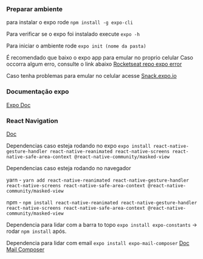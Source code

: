 ### Preparar ambiente

para instalar o expo rode `npm install -g expo-cli`

Para verificar se o expo foi instalado execute `expo -h`

Para iniciar o ambiente rode `expo init (nome da pasta)`

É recomendado que baixo o expo app para emular no proprio celular
Caso occorra algum erro, consulte o link abaixo
[Rocketseat repo expo error](https://github.com/rocketseat/expo-common-issues)

Caso tenha problemas para emular no celular acesse
[Snack.expo.io](snack.expo.io)

### Documentação expo

[Expo Doc](doc.expo.io)


### React Navigation

[Doc](https://reactnavigation.org/docs/getting-started/)

Dependencias caso esteja rodando no expo
`expo install react-native-gesture-handler react-native-reanimated react-native-screens react-native-safe-area-context @react-native-community/masked-view`

Dependencias caso esteja rodando no navegador

yarn - `yarn add react-native-reanimated react-native-gesture-handler react-native-screens react-native-safe-area-context @react-native-community/masked-view`

npm - `npm install react-native-reanimated react-native-gesture-handler react-native-screens react-native-safe-area-context @react-native-community/masked-view`

Dependencia para lidar com a barra to topo
`expo install expo-constants` -> rodar `npm install` após.

Dependencia para lidar com email
`expo install expo-mail-composer`
[Doc Mail Composer](https://docs.expo.io/versions/latest/sdk/mail-composer/)